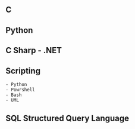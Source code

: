 ## C

## Python

## C Sharp - .NET

## Scripting

	- Python
	- Powrshell
	- Bash
	- UML

## SQL Structured Query Language
